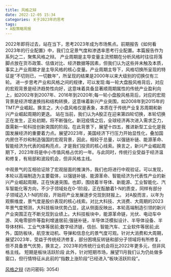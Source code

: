 ```yaml
---
title: 风格之辩
date: 2022-12-05 15:34
categories: 关于2023年的思考
tags:
- A股策略周报
---
```

2022年即将过去，站在当下，思考2023年成为市场焦点。前期报告《如何看2023年的行业配置》中，我们立足景气度和渗透率思考行业配置。本篇报告作为系列之二，聚焦风格之辩。
产业周期是主导变量主流预期在分析风格时往往将落脚点放在货币政策、估值对比、经济数据等因素，但我们认为这些并未触及本质，事实上产业周期才是主导风格的核心变量。产业周期主导下，风格切换所呈现的特征是“不切则已，一切数年”，所呈现的结果是2000年以来大级别的切换仅有三轮。
进一步思考产业和风格之间的规律，可以发现:每一轮大盘股风格背后，对应的宏观背景是经济趋势性向好，这意味着具备显著顺周期属性的传统产业盈利向上，如2002年到2007年、2016年到2020年;每一轮小盘股风格背后，对应的宏观背景是经济增速换挡和结构转换，这意味着新兴产业突围，如2008年到2015年的TMT产业崛起。换言之，大小盘风格仅是表象，本质在于传统产业复苏周期和新兴产业崛起周期的更迭。
站在当前，我们认为A股正在迎来第四轮切换，本轮切换正在发生，正处初期，将不断强化。新冠疫情之后，全球经济再次进入需求乏力，亟需新一轮科技创新突围的阶段。在此背景下，展望十四五，推进新型工业化是我国发展经济的重要着力点。展望2023年，美国经济下行压力开始显性化，叠加国内房住不炒和制造强国的宏观背景，因此，相较于总量，以强链补链、能源革命、智能经济为代表的结构亮点，才是我们投资的核心线索。换言之，新兴产业崛起周期下，2023年将是中小市值风格占优的一年。与此同时，传统行业受益于经济温和修复，有局部和波段机会，但非风格主线。
<!-- more -->
中观景气的互相验证除了宏观层面的推演外，我们也将进行中观验证。可以发现，本轮以高端制造为主要载体，以强链补链、能源革命、智能经济为代表性产业的新兴产业崛起周期，正在快速突围。也即，围绕着半导体、新能源、工业智能化、汽车智能化等方向，不少子领域处在0-1阶段，正在酝酿着1-N的质变，同样有部分子领域迈入1-N的阶段，开始将产业发展逐步兑现到财报上。
对A股而言，以年为观察维度，景气度是股价表现的核心线索。对比大科技、大消费、大周期的2023年景气度预测，大科技板块优势凸显，这从侧面反映出，本轮高端制造引领的新兴产业突围正在不断兑现到业绩上。大科技板块中，能源革命链，光伏、电动车中游、风电零部件等盈利增速居前;强链补链，半导体泛模拟设计、半导体设备、半导体材料、工业气体等居前;数字经济链，信创、智能汽车、工业软件等居前;此外，国防板块，航空发动机、导弹和信息化的景气度可观。针对大消费和大周期，展望2023年，受益于传统经济修复，部分困境反转链和部分子领域将有所修复，但不具备景气优势，换言之，2023年的传统行业机会将比2022年更多元，但非风格主线。
短期是板块活跃阶段
此外，针对短期市场，展望11月我们认为仍处做多窗口，但行情特征从此前的“指数上涨阶段”已经进入“板块活跃阶段”。

[风格之辩](https://url12.ctfile.com/f/3948612-740529083-d734f3?p=3054)
(访问密码: 3054)

